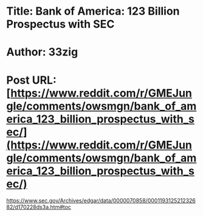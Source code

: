 # Title: Bank of America: 123 Billion Prospectus with SEC
# Author: 33zig
# Post URL: [https://www.reddit.com/r/GMEJungle/comments/owsmgn/bank_of_america_123_billion_prospectus_with_sec/](https://www.reddit.com/r/GMEJungle/comments/owsmgn/bank_of_america_123_billion_prospectus_with_sec/)


https://www.sec.gov/Archives/edgar/data/0000070858/000119312521232682/d170228ds3a.htm#toc